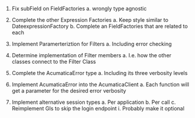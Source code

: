 1. Fix subField on FieldFactories
  a. wrongly type agnostic

2. Complete the other Expression Factories
  a. Keep style similar to DateexpressionFactory
  b. Complete an FieldFactories that are related to each

3. Implement Paramerteriztion for Filters
  a. Including error checking

4. Determine implementation of Filter members
  a. I.e. how the other classes connect to the Filter Class

6. Complete the AcumaticaError type
  a. Including its three verbosity levels

7. Implement AcumaticaError into the AcumaticaClient
  a. Each function will get a parameter for the desired error verbosity

5. Implement alternative session types
  a. Per application
  b. Per call
  c. Reimplement GIs to skip the login endpoint
    i. Probably make it optional
